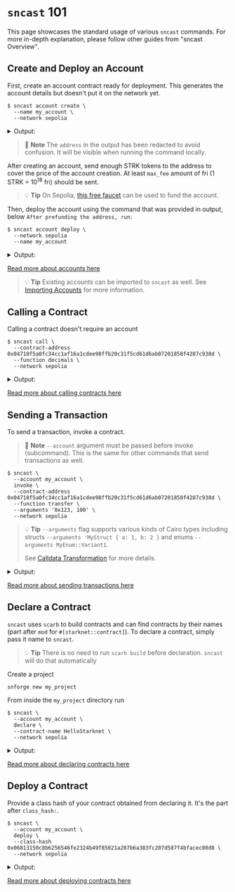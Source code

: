 # `sncast` 101

This page showcases the standard usage of various `sncast` commands.
For more in-depth explanation, please follow other guides from "sncast Overview".

## Create and Deploy an Account

First, create an account contract ready for deployment.
This generates the account details but doesn't put it on the network yet.

<!-- { "ignored": true } -->
```shell
$ sncast account create \
  --name my_account \
  --network sepolia
```

<details>
<summary>Output:</summary>

```shell
command: account create
add_profile: --add-profile flag was not set. No profile added to snfoundry.toml
address: 0x[..]
max_fee: [..]
message: Account successfully created. Prefund generated address with at least <max_fee> STRK tokens. It is good to send more in the case of higher demand.

After prefunding the address, run:
sncast account deploy --network sepolia --name my_account
```

</details>

> 📝 **Note**
> The `address` in the output has been redacted to avoid confusion.
> It will be visible when running the command locally.

After creating an account, send enough STRK tokens to the address to cover the price of the
account creation.
At least `max_fee` amount of fri (1 STRK = 10<sup>18</sup> fri) should be sent.

> 💡 **Tip**
> On Sepolia, [this free faucet](https://starknet-faucet.vercel.app/) can be used to fund the account.


Then, deploy the account using the command that was provided in output, below `After prefunding the address, run`:

<!-- { "ignored": true } -->
```shell
$ sncast account deploy \
  --network sepolia
  --name my_account
```

<details>
<summary>Output:</summary>

```shell
command: account deploy
transaction_hash: 0x[..]


To see invocation details, visit:
transaction: https://sepolia.starkscan.co/tx/0x[..]
```

</details>

[Read more about accounts here](./account-import.md)

> 💡 **Tip**
> Existing accounts can be imported to `sncast` as well. See [Importing Accounts](./account-import.md) for more
> information.

## Calling a Contract

Calling a contract doesn't require an account

```shell
$ sncast call \
  --contract-address 0x04718f5a0fc34cc1af16a1cdee98ffb20c31f5cd61d6ab07201858f4287c938d \
  --function decimals \
  --network sepolia
```

<details>
<summary>Output:</summary>

```shell
command: call
response: [0x12]
```

</details>

[Read more about calling contracts here](./call.md)

## Sending a Transaction

To send a transaction, invoke a contract.

> 📝 **Note**
> `--account` argument must be passed before invoke (subcommand).
> This is the same for other commands that send transactions as well.

```shell
$ sncast \
  --account my_account \
  invoke \
  --contract-address 0x04718f5a0fc34cc1af16a1cdee98ffb20c31f5cd61d6ab07201858f4287c938d \
  --function transfer \
  --arguments '0x123, 100' \
  --network sepolia
```

> 💡 **Tip**
> `--arguments` flag supports various kinds of Cairo types including
> structs `--arguments 'MyStruct { a: 1, b: 2 }` and enums `--arguments MyEnum::Variant1`.
>
> See [Calldata Transformation](./calldata-transformation.md) for more details.

<details>
<summary>Output:</summary>

```shell
command: invoke
transaction_hash: 0x[..]

To see invocation details, visit:
transaction: https://sepolia.starkscan.co/tx/0x[..]
```

</details>

[Read more about sending transactions here](./invoke.md)

## Declare a Contract

`sncast` uses `scarb` to build contracts and can find contracts by their names (part after `mod` for
`#[starknet::contract]`).
To declare a contract, simply pass it name to `sncast`.

> 💡 **Tip**
> There is no need to run `scarb build` before declaration.
> `sncast` will do that automatically

Create a project

```shell
snforge new my_project
```

From inside the `my_project` directory run

<!-- { "ignored": true, "package_name": "hello_starknet" }  -->
```shell
$ sncast \
  --account my_account \
  declare \
  --contract-name HelloStarknet \
  --network sepolia
```

<details>
<summary>Output:</summary>

```shell
command: declare
class_hash: 0x[..]
transaction_hash: 0x[..]

To see declaration details, visit:
class: https://sepolia.starkscan.co/class/0x[..]
transaction: https://sepolia.starkscan.co/tx/0x[..]
```

</details>

[Read more about declaring contracts here](./declare.md)

## Deploy a Contract

Provide a class hash of your contract obtained from declaring it. It's the part after `class_hash:`.

<!-- { "ignored": true }  -->
```shell
$ sncast \
  --account my_account \
  deploy \
  --class-hash 0x06813150c8b6256546fe2324b49f85021a207b6a383fc207d587f4bfacec00d8 \
  --network sepolia
```

<details>
<summary>Output:</summary>

```shell
command: deploy
contract_address: 0x[..]
transaction_hash: 0x[..]

To see deployment details, visit:
contract: https://sepolia.starkscan.co/contract/0x[..]
transaction: https://sepolia.starkscan.co/tx/0x[..]
```

</details>

[Read more about deploying contracts here](./deploy.md)
